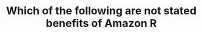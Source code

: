 ---
layout: answer
title: "Which of the following are not stated benefits of Amazon R"
blurb: "Read operations can be performed significantly faster than transactional queries. For read-heavy workloads, or for highly transactional workloads where it"
quid: 23
---